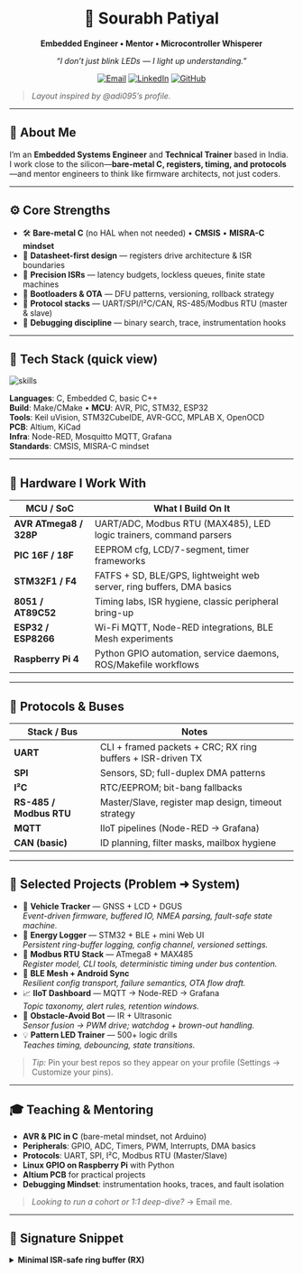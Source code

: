 <!-- Profile README -->

<div align="center">

# 🔌 Sourabh Patiyal  
**Embedded Engineer • Mentor • Microcontroller Whisperer**

*“I don’t just blink LEDs — I light up understanding.”*

[![Email](https://img.shields.io/badge/Email-sourabhpatyal%40gmail.com-informational?style=flat)](mailto:sourabhpatyal@gmail.com)
[![LinkedIn](https://img.shields.io/badge/LinkedIn-sourabhpatyal-blue?style=flat)](https://www.linkedin.com/in/sourabh-patiyal-0b956912b/)
[![GitHub](https://img.shields.io/badge/GitHub-sourabhpatyal-black?style=flat)](https://github.com/sourabhpatyal)

</div>

> _Layout inspired by @adi095’s profile._

---

## 👋 About Me
I’m an **Embedded Systems Engineer** and **Technical Trainer** based in India.  
I work close to the silicon—**bare-metal C, registers, timing, and protocols**—and mentor engineers to think like firmware architects, not just coders.

---

## ⚙️ Core Strengths
- 🛠️ **Bare-metal C** (no HAL when not needed) • **CMSIS** • **MISRA-C mindset**  
- 🧾 **Datasheet-first design** — registers drive architecture & ISR boundaries  
- 🧵 **Precision ISRs** — latency budgets, lockless queues, finite state machines  
- 🔁 **Bootloaders & OTA** — DFU patterns, versioning, rollback strategy  
- 📡 **Protocol stacks** — UART/SPI/I²C/CAN, RS-485/Modbus RTU (master & slave)  
- 🔬 **Debugging discipline** — binary search, trace, instrumentation hooks

---

## 🧰 Tech Stack (quick view)

<!-- icon strip -->
<p align="left">
  <img src="https://skillicons.dev/icons?i=c,cpp,cmake,git,linux,raspberrypi,arduino,stm32,python,avr,pic" alt="skills" />
</p>

**Languages**: C, Embedded C, basic C++  
**Build**: Make/CMake • **MCU**: AVR, PIC, STM32, ESP32  
**Tools**: Keil uVision, STM32CubeIDE, AVR-GCC, MPLAB X, OpenOCD  
**PCB**: Altium, KiCad  
**Infra**: Node-RED, Mosquitto MQTT, Grafana  
**Standards**: CMSIS, MISRA-C mindset

---

## 🧵 Hardware I Work With

| MCU / SoC                | What I Build On It                                                      |
|--------------------------|-------------------------------------------------------------------------|
| **AVR ATmega8 / 328P**   | UART/ADC, Modbus RTU (MAX485), LED logic trainers, command parsers     |
| **PIC 16F / 18F**        | EEPROM cfg, LCD/7-segment, timer frameworks                            |
| **STM32F1 / F4**         | FATFS + SD, BLE/GPS, lightweight web server, ring buffers, DMA basics  |
| **8051 / AT89C52**       | Timing labs, ISR hygiene, classic peripheral bring-up                   |
| **ESP32 / ESP8266**      | Wi-Fi MQTT, Node-RED integrations, BLE Mesh experiments                |
| **Raspberry Pi 4**       | Python GPIO automation, service daemons, ROS/Makefile workflows        |

---

## 🔄 Protocols & Buses

| Stack / Bus               | Notes                                                                  |
|---------------------------|------------------------------------------------------------------------|
| **UART**                  | CLI + framed packets + CRC; RX ring buffers + ISR-driven TX            |
| **SPI**                   | Sensors, SD; full-duplex DMA patterns                                  |
| **I²C**                   | RTC/EEPROM; bit-bang fallbacks                                         |
| **RS-485 / Modbus RTU**   | Master/Slave, register map design, timeout strategy                    |
| **MQTT**                  | IIoT pipelines (Node-RED → Grafana)                                    |
| **CAN (basic)**           | ID planning, filter masks, mailbox hygiene                             |

---

## 🚀 Selected Projects (Problem ➜ System)
- 🚗 **Vehicle Tracker** — GNSS + LCD + DGUS  
  *Event-driven firmware, buffered IO, NMEA parsing, fault-safe state machine.*
- 🔋 **Energy Logger** — STM32 + BLE + mini Web UI  
  *Persistent ring-buffer logging, config channel, versioned settings.*
- 📡 **Modbus RTU Stack** — ATmega8 + MAX485  
  *Register model, CLI tools, deterministic timing under bus contention.*
- 📶 **BLE Mesh + Android Sync**  
  *Resilient config transport, failure semantics, OTA flow draft.*
- 📈 **IIoT Dashboard** — MQTT → Node-RED → Grafana  
  *Topic taxonomy, alert rules, retention windows.*
- 🤖 **Obstacle-Avoid Bot** — IR + Ultrasonic  
  *Sensor fusion → PWM drive; watchdog + brown-out handling.*
- 💡 **Pattern LED Trainer** — 500+ logic drills  
  *Teaches timing, debouncing, state transitions.*

> _Tip:_ Pin your best repos so they appear on your profile (Settings → Customize your pins).

---

## 🎓 Teaching & Mentoring
- **AVR & PIC in C** (bare-metal mindset, not Arduino)  
- **Peripherals**: GPIO, ADC, Timers, PWM, Interrupts, DMA basics  
- **Protocols**: UART, SPI, I²C, Modbus RTU (Master/Slave)  
- **Linux GPIO on Raspberry Pi** with Python  
- **Altium PCB** for practical projects  
- **Debugging Mindset**: instrumentation hooks, traces, and fault isolation

> *Looking to run a cohort or 1:1 deep-dive?* → Email me.

---

## 🧪 Signature Snippet

<details>
<summary><b>Minimal ISR-safe ring buffer (RX)</b></summary>

```c
typedef struct { volatile uint8_t q[128]; volatile uint8_t h, t; } rb_t;

static inline void rb_put(rb_t* r, uint8_t b){
    uint8_t n = (r->h + 1) & 127;
    if (n != r->t) { r->q[r->h] = b; r->h = n; }
}
static inline int rb_get(rb_t* r){
    if (r->t == r->h) return -1;
    uint8_t b = r->q[r->t];
    r->t = (r->t + 1) & 127;
    return b;
}

// ISR (UART RX):
void USARTx_IRQHandler(void){
    if (UART_RXNE()) { rb_put(&rxbuf, UART_READ()); }
}

